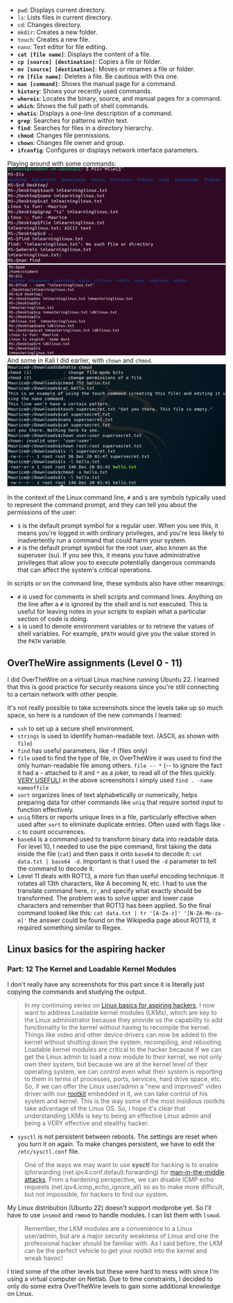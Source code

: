 - `pwd`: Displays current directory.
- `ls`: Lists files in current directory. 
- `cd`: Changes directory. 
- `mkdir`: Creates a new folder. 
- `touch`: Creates a new file. 
- `nano`: Text editor for file editing. 
- **`cat [file name]`**: Displays the content of a file.
- **`cp [source] [destination]`**: Copies a file or folder.
- **`mv [source] [destination]`**: Moves or renames a file or folder.
- **`rm [file name]`**: Deletes a file. Be cautious with this one.
- **`man [command]`**: Shows the manual page for a command.
- **`history`**: Shows your recently used commands.
- **`whereis`**: Locates the binary, source, and manual pages for a command.
- **`which`**: Shows the full path of shell commands.
- **`whatis`**: Displays a one-line description of a command.
- **`grep`**: Searches for patterns within text.
- **`find`**: Searches for files in a directory hierarchy.
- **`chmod`**: Changes file permissions.
- **`chown`**: Changes file owner and group.
- **`ifconfig`**: Configures or displays network interface parameters.

Playing around with some commands:
![Playing with Linux](media/basic_commands_full_1.png "Playing with Linux")
![Playing with Linux p2](media/basic_commands_full_2.png "Playing with Linux, part 2")
And some in Kali I did earlier, with `chown` and `chmod`. 
![Playing with Linux, users and groups](media/basic_commands_5.png "Playing with Linux, users and groups")

In the context of the Linux command line, `#` and `$` are symbols typically used to represent the command prompt, and they can tell you about the permissions of the user:

- `$` is the default prompt symbol for a regular user. When you see this, it means you're logged in with ordinary privileges, and you're less likely to inadvertently run a command that could harm your system.
- `#` is the default prompt symbol for the root user, also known as the superuser (su). If you see this, it means you have administrative privileges that allow you to execute potentially dangerous commands that can affect the system's critical operations.

In scripts or on the command line, these symbols also have other meanings:
- `#` is used for comments in shell scripts and command lines. Anything on the line after a `#` is ignored by the shell and is not executed. This is useful for leaving notes in your scripts to explain what a particular section of code is doing.
- `$` is used to denote environment variables or to retrieve the values of shell variables. For example, `$PATH` would give you the value stored in the `PATH` variable.

## OverTheWire assignments (Level 0 - 11)

I did OverTheWire on a virtual Linux machine running Ubuntu 22. I learned that this is good practice for security reasons since you're still connecting to a certain network with other people.

It's not really possible to take screenshots since the levels take up so much space, so here is a rundown of the new commands I learned:
- `ssh` to set up a secure shell environment.
- `strings` is used to identify human-readable text. (ASCII, as shown with `file`)
- `find` has useful parameters, like -f (files only)
- `file` used to find the type of file, in OverTheWire it was used to find the only human-readable file among others. `file -- *` (-- to ignore the fact it had a - attached to it and `*` as a joker, to read all of the files quickly. <u>VERY USEFUL</u>) in the above screenshots I simply used `find . -name nameoffile`
- `sort` organizes lines of text alphabetically or numerically, helps preparing data for other commands like `uniq` that require sorted input to function effectively.
- `uniq` filters or reports unique lines in a file, particularly effective when used after `sort` to eliminate duplicate entries. Often used with flags like `-c` to count occurrences. 
- `base64` is a command used to transform binary data into readable data. For level 10, I needed to use the pipe command, first taking the data inside the file (`cat`) and then pass it onto `base64` to decode it: `cat data.txt | base64 -d`. Important is that I used the `-d` parameter to tell the command to decode it.
- Level 11 deals with ROT13, a more fun than useful encoding technique. It rotates all 13th characters, like A becoming N, etc. I had to use the translate command here, `tr`, and specify what exactly should be transformed. The problem was to solve upper and lower case characters and remember that ROT13 has been applied. So the final command looked like this: `cat data.txt | tr '[A-Za-z]' '[N-ZA-Mn-za-m]'` the answer could be found on the Wikipedia page about ROT13, it required something similar to Regex. 

## Linux basics for the aspiring hacker
### Part: 12 The Kernel and Loadable Kernel Modules

I don't really have any screenshots for this part since it is literally just copying the commands and studying the output.

>In my continuing series on [Linux basics for aspiring hackers](https://null-byte.wonderhowto.com/how-to/linux-basics/), I now want to address Loadable kernel modules (LKMs), which are key to the Linux administrator because they provide us the capability to add functionality to the kernel without having to recompile the kernel. Things like video and other device drivers can now be added to the kernel without shutting down the system, recompiling, and rebooting.
>Loadable kernel modules are critical to the hacker because if we can get the Linux admin to load a new module to their kernel, we not only own their system, but because we are at the kernel level of their operating system, we can control even what their system is reporting to them in terms of processes, ports, services, hard drive space, etc.
>So, if we can offer the Linux user/admin a "new and improved" video driver with our [rootkit](https://null-byte.wonderhowto.com/how-to/listeners/) embedded in it, we can take control of his system and kernel. This is the way some of the most insidious rootkits take advantage of the Linux OS.
>So, I hope it's clear that understanding LKMs is key to being an effective Linux admin and being a VERY effective and stealthy hacker.

- `sysctl` is not persistent between reboots. The settings are reset when you turn it on again. To make changes persistent, we have to edit the `/etc/sysctl.conf` file. 
> One of the ways we may want to use **sysctl** for hacking is to enable ipforwarding (net.ipv4.conf.default.forwarding) for [man-in-the-middle attacks](https://null-byte.wonderhowto.com/how-to/hack-like-pro-conduct-simple-man-middle-attack-0147291/). From a hardening perspective, we can disable ICMP echo requests (net.ipv4.icmp_echo_ignore_all) so as to make more difficult, but not impossible, for hackers to find our system.

My Linux distribution (Ubuntu 22) doesn't support modprobe yet. So I'll have to use `insmod` and `rmmod` to handle modules. I can list them with `lsmod`.

> Remember, the LKM modules are a convenience to a Linux user/admin, but are a major security weakness of Linux and one the professional hacker should be familiar with. As I said before, the LKM can be the perfect vehicle to get your rootkit into the kernel and wreak havoc!

I tried some of the other levels but these were hard to mess with since I'm using a virtual computer on Netlab. Due to time constraints, I decided to only do some extra OverTheWire levels to gain some additional knowledge on Linux. 

